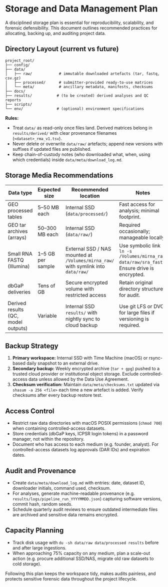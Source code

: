 # Storage and Data Management Plan

A disciplined storage plan is essential for reproducibility, scalability, and forensic defensibility. This document outlines recommended practices for allocating, backing up, and auditing project data.

## Directory Layout (current vs future)

```
project_root/
├── config/
├── data/
│   ├── raw/            # immutable downloaded artefacts (tar, fastq, csv.gz)
│   ├── processed/      # submitter-provided ready-to-use matrices
│   └── meta/           # ancillary metadata, manifests, checksums
├── docs/
├── results/           # (to be created) derived analyses and QC reports
├── scripts/
└── env/               # (optional) environment specifications
```

**Rules:**
- Treat `data/` as read-only once files land. Derived matrices belong in `results/derived/` with clear provenance filenames (`<dataset>_rma_v1.tsv`).
- Never delete or overwrite `data/raw/` artefacts; append new versions with suffixes if updated files are published.
- Keep chain-of-custody notes (who downloaded what, when, using which credentials) inside `data/meta/download_log.md`.

## Storage Media Recommendations

| Data type | Expected size | Recommended location | Notes |
| --- | --- | --- | --- |
| GEO processed tables | 5–50 MB each | Internal SSD (`data/processed/`) | Fast access for analysis; minimal footprint.
| GEO tar archives (arrays) | 50–300 MB each | Internal SSD (`data/raw/`) | Required occasionally; manageable locally.
| Small RNA FASTQ (Illumina) | 1–5 GB per sample | External SSD / NAS mounted at `/Volumes/mirna_raw/` with symlink into `data/raw/` | Use symbolic link `ln -s /Volumes/mirna_raw data/raw/sra_fastq`. Ensure drive is encrypted.
| dbGaP deliveries | Tens of GB | Secure encrypted volume with restricted access | Retain original directory structure for audit.
| Derived results (QC, model outputs) | Variable | Internal SSD `results/` with nightly sync to cloud backup | Use git LFS or DVC for large files if versioning is required.

## Backup Strategy

1. **Primary workspace:** Internal SSD with Time Machine (macOS) or rsync-based daily snapshot to an external drive.
2. **Secondary backup:** Weekly encrypted archive (`tar + gpg`) pushed to a trusted cloud provider or institutional object storage. Exclude controlled-access data unless allowed by the Data Use Agreement.
3. **Checksum verification:** Maintain `data/meta/checksums.txt` updated via `shasum -a 256 <file>` each time a new artefact is added. Verify checksums after every backup restore test.

## Access Control

- Restrict raw data directories with macOS POSIX permissions (`chmod 700`) when containing controlled-access datasets.
- Store credentials (dbGaP keys, ICPSR login tokens) in a password manager, not within the repository.
- Document who has access to each medium (e.g. founder, analyst). For controlled-access datasets log approvals (DAR IDs) and expiration dates.

## Audit and Provenance

- Create `data/meta/download_log.md` with entries: date, dataset ID, downloader initials, command used, checksum.
- For analyses, generate machine-readable provenance (e.g. `results/logs/pipeline_run_YYYYMMDD.json`) capturing software versions, commit hash, random seeds.
- Schedule quarterly audit reviews to ensure outdated intermediate files are archived and sensitive data remains encrypted.

## Capacity Planning

- Track disk usage with `du -sh data/raw data/processed results` before and after large ingestions.
- When approaching 75% capacity on any medium, plan a scale-out action (e.g. procure additional SSD/NAS, migrate old raw datasets to cold storage).

Following this plan keeps the workspace tidy, makes audits painless, and protects sensitive forensic data throughout the project lifecycle.
